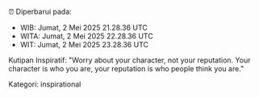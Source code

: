 ⏰ Diperbarui pada:
- WIB: Jumat, 2 Mei 2025 21.28.36 UTC
- WITA: Jumat, 2 Mei 2025 22.28.36 UTC
- WIT: Jumat, 2 Mei 2025 23.28.36 UTC

Kutipan Inspiratif:
"Worry about your character, not your reputation. Your character is who you are, your reputation is who people think you are."


Kategori: inspirational

